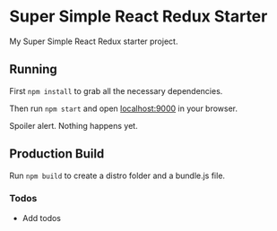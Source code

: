 # Super Simple React Redux Starter

My Super Simple React Redux starter project.

## Running

First `npm install` to grab all the necessary dependencies.

Then run `npm start` and open <localhost:9000> in your browser.

Spoiler alert. Nothing happens yet.

## Production Build

Run `npm build` to create a distro folder and a bundle.js file.

### Todos
* Add todos